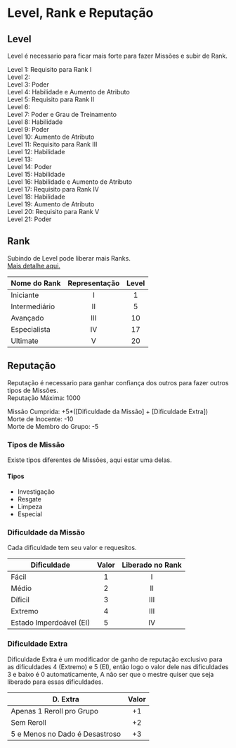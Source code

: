 # Level, Rank e Reputação

## Level

Level é necessario para ficar mais forte para fazer Missões e subir de Rank.

Level 1: Requisito para Rank I  
Level 2:  
Level 3: Poder  
Level 4: Habilidade e Aumento de Atributo  
Level 5: Requisito para Rank II  
Level 6:  
Level 7: Poder e Grau de Treinamento  
Level 8: Habilidade  
Level 9: Poder  
Level 10: Aumento de Atributo  
Level 11: Requisito para Rank III  
Level 12: Habilidade  
Level 13:  
Level 14: Poder  
Level 15: Habilidade  
Level 16: Habilidade e Aumento de Atributo  
Level 17: Requisito para Rank IV  
Level 18: Habilidade  
Level 19: Aumento de Atributo  
Level 20: Requisito para Rank V  
Level 21: Poder  

## Rank

Subindo de Level pode liberar mais Ranks.  
[Mais detalhe aqui.](./Classes.md)

| Nome do Rank  | Representação | Level |
| ------------- | :-----------: | :---: |
| Iniciante     |       I       |   1   |
| Intermediário |      II       |   5   |
| Avançado      |      III      |  10   |
| Especialista  |      IV       |  17   |
| Ultimate      |       V       |  20   |

## Reputação

Reputação é necessario para ganhar confiança dos outros para fazer outros tipos de Missões.  
Reputação Máxima: 1000

Missão Cumprida: +5*([Dificuldade da Missão] + [Dificuldade Extra])  
Morte de Inocente: -10  
Morte de Membro do Grupo: -5

### Tipos de Missão

Existe tipos diferentes de Missões, aqui estar uma delas.

#### Tipos

- Investigação
- Resgate
- Limpeza
- Especial

### Dificuldade da Missão

Cada dificuldade tem seu valor e requesitos.

|       Dificuldade       | Valor | Liberado no Rank |
| ----------------------- | :---: | :--------------: |
| Fácil                   |   1   |        I         |
| Médio                   |   2   |        II        |
| Díficil                 |   3   |       III        |
| Extremo                 |   4   |       III        |
| Estado Imperdoável (EI) |   5   |        IV        |

### Dificuldade Extra

Dificuldade Extra é um modificador de ganho de reputação exclusivo para as dificuldades 4 (Extremo) e 5 (EI), então logo o valor dele nas dificuldades 3 e baixo é 0 automaticamente, A não ser que o mestre quiser que seja liberado para essas dificuldades.

|            D. Extra            | Valor |
| ------------------------------ | :---: |
| Apenas 1 Reroll pro Grupo      |  +1   |
| Sem Reroll                     |  +2   |
| 5 e Menos no Dado é Desastroso |  +3   |
